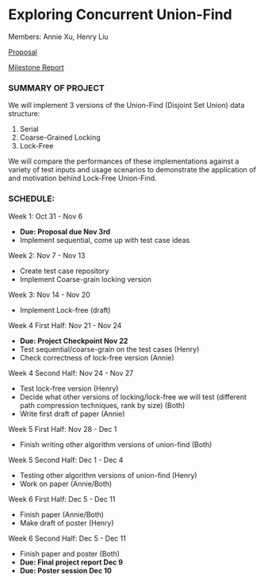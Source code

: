 # Exploring Concurrent Union-Find
Members: Annie Xu, Henry Liu

[Proposal](https://anncatz1.github.io/15418projectsite/proposal)

[Milestone Report](https://anncatz1.github.io/15418projectsite/midreport)

### SUMMARY OF PROJECT
We will implement 3 versions of the Union-Find (Disjoint Set Union) data structure:
1. Serial
2. Coarse-Grained Locking
3. Lock-Free

We will compare the performances of these implementations against a variety of test inputs and usage scenarios to demonstrate the application of and motivation behind Lock-Free Union-Find. 

### SCHEDULE: 

Week 1: Oct 31 - Nov 6
- **Due: Proposal due Nov 3rd**
- Implement sequential, come up with test case ideas 

Week 2: Nov 7 - Nov 13
- Create test case repository
- Implement Coarse-grain locking version

Week 3: Nov 14 - Nov 20
- Implement Lock-free (draft)

Week 4 First Half: Nov 21 - Nov 24
- **Due: Project Checkpoint Nov 22**
- Test sequential/coarse-grain on the test cases (Henry)
- Check correctness of lock-free version (Annie)

Week 4 Second Half: Nov 24 - Nov 27
- Test lock-free version (Henry)
- Decide what other versions of locking/lock-free we will test (different path compression techniques, rank by size) (Both)
- Write first draft of paper (Annie)

Week 5 First Half: Nov 28 - Dec 1
- Finish writing other algorithm versions of union-find (Both)

Week 5 Second Half: Dec 1 - Dec 4
- Testing other algorithm versions of union-find (Henry)
- Work on paper (Annie/Both)

Week 6 First Half: Dec 5 - Dec 11
- Finish paper (Annie/Both)
- Make draft of poster (Henry)

Week 6 Second Half: Dec 5 - Dec 11
- Finish paper and poster (Both)
- **Due: Final project report Dec 9**
- **Due: Poster session Dec 10**
